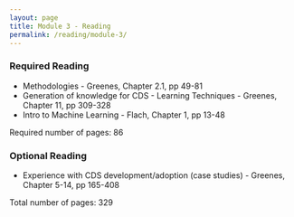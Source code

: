 ```yaml
---
layout: page
title: Module 3 - Reading
permalink: /reading/module-3/
---
```

### Required Reading ###
- Methodologies - Greenes, Chapter 2.1, pp 49-81
- Generation of knowledge for CDS - Learning Techniques - Greenes, Chapter 11, pp 309-328
- Intro to Machine Learning - Flach, Chapter 1, pp 13-48

Required number of pages: 86

### Optional Reading ###
- Experience with CDS development/adoption (case studies) - Greenes, Chapter 5-14, pp 165-408

Total number of pages: 329
